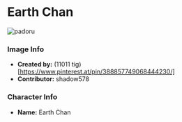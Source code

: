 # Earth Chan

![padoru](https://raw.githubusercontent.com/shadow578/Padoru-Padoru/master/Padoru/other-earth-chan.png "Earth Chan")

### Image Info
* **Created by:**    (11011 tig)[https://www.pinterest.at/pin/388857749068444230/]
* **Contributor:**   shadow578

### Character Info
* **Name:**   Earth Chan
